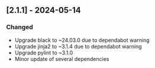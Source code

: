 
## [2.1.1] - 2024-05-14

### Changed

- Upgrade black to ~24.03.0 due to dependabot warning
- Upgrade jinja2 to ~3.1.4 due to dependabot warning
- Upgrade pylint to ~3.1.0
- Minor update of several dependencies
